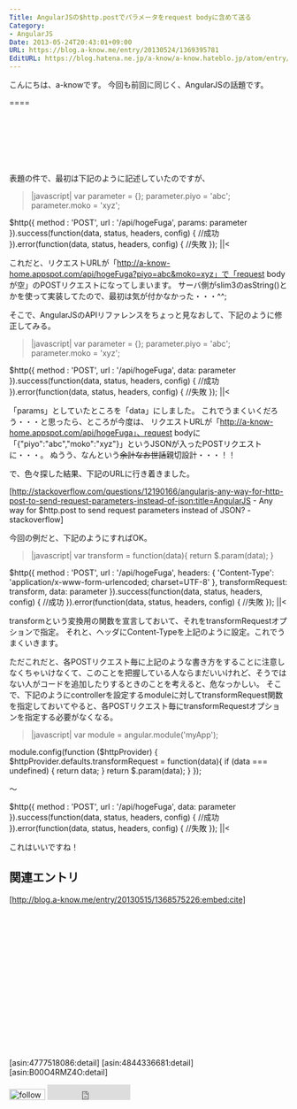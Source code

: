 ```yaml
---
Title: AngularJSの$http.postでパラメータをrequest bodyに含めて送る
Category:
- AngularJS
Date: 2013-05-24T20:43:01+09:00
URL: https://blog.a-know.me/entry/20130524/1369395781
EditURL: https://blog.hatena.ne.jp/a-know/a-know.hateblo.jp/atom/entry/12921228815727979260
---
```


こんにちは、a-knowです。
今回も前回に同じく、AngularJSの話題です。

====

<script async src="//pagead2.googlesyndication.com/pagead/js/adsbygoogle.js"></script>
<!-- article-top -->
<ins class="adsbygoogle"
     style="display:inline-block;width:728px;height:90px"
     data-ad-client="ca-pub-3463034538369189"
     data-ad-slot="8367620130"></ins>
<script>
(adsbygoogle = window.adsbygoogle || []).push({});
</script>


表題の件で、最初は下記のように記述していたのですが、


>|javascript|
var parameter = {};
parameter.piyo = 'abc';
parameter.moko = 'xyz';

$http({
	method : 'POST',
	url : '/api/hogeFuga',
	params: parameter
}).success(function(data, status, headers, config) {
	//成功
}).error(function(data, status, headers, config) {
	//失敗
});
||<


これだと、リクエストURLが「http://a-know-home.appspot.com/api/hogeFuga?piyo=abc&moko=xyz」で「request bodyが空」のPOSTリクエストになってしまいます。
サーバ側がslim3のasString()とかを使って実装してたので、最初は気が付かなかった・・・^^;


そこで、AngularJSのAPIリファレンスをちょっと見なおして、下記のように修正してみる。


>|javascript|
var parameter = {};
parameter.piyo = 'abc';
parameter.moko = 'xyz';

$http({
	method : 'POST',
	url : '/api/hogeFuga',
	data: parameter
}).success(function(data, status, headers, config) {
	//成功
}).error(function(data, status, headers, config) {
	//失敗
});
||<


「params」としていたところを「data」にしました。
これでうまくいくだろう・・・と思ったら、ところが今度は、
リクエストURLが「http://a-know-home.appspot.com/api/hogeFuga」、request bodyに「{"piyo":"abc","moko":"xyz"}」というJSONが入ったPOSTリクエストに・・・。
ぬうう、なんという<del datetime="2013-05-24T20:43:01+09:00">余計なお世話</del>親切設計・・・！！


で、色々探した結果、下記のURLに行き着きました。


[http://stackoverflow.com/questions/12190166/angularjs-any-way-for-http-post-to-send-request-parameters-instead-of-json:title=AngularJS - Any way for $http.post to send request parameters instead of JSON? - stackoverflow]


今回の例だと、下記のようにすればOK。


>|javascript|
var transform = function(data){
        return $.param(data);
}

$http({
	method : 'POST',
	url : '/api/hogeFuga',
	headers: { 'Content-Type': 'application/x-www-form-urlencoded; charset=UTF-8' },
	transformRequest: transform,
	data: parameter
}).success(function(data, status, headers, config) {
	//成功
}).error(function(data, status, headers, config) {
	//失敗
});
||<


transformという変換用の関数を宣言しておいて、それをtransformRequestオプションで指定。
それと、ヘッダにContent-Typeを上記のように設定。これでうまくいきます。


ただこれだと、各POSTリクエスト毎に上記のような書き方をすることに注意しなくちゃいけなくて、このことを把握している人ならまだいいけれど、そうではない人がコードを追加したりするときのことを考えると、危なっかしい。
そこで、下記のようにcontrollerを設定するmoduleに対してtransformRequest関数を指定しておいてやると、各POSTリクエスト毎にtransformRequestオプションを指定する必要がなくなる。


>|javascript|
var module = angular.module('myApp');

module.config(function ($httpProvider) {
    $httpProvider.defaults.transformRequest = function(data){
        if (data === undefined) {
            return data;
        }
        return $.param(data);
    }
});

〜

$http({
	method : 'POST',
	url : '/api/hogeFuga',
	data: parameter
}).success(function(data, status, headers, config) {
	//成功
}).error(function(data, status, headers, config) {
	//失敗
});
||<



これはいいですね！


## 関連エントリ

[http://blog.a-know.me/entry/20130515/1368575226:embed:cite]



<script async src="//pagead2.googlesyndication.com/pagead/js/adsbygoogle.js"></script>
<!-- article-bottom2 -->
<ins class="adsbygoogle"
     style="display:inline-block;width:300px;height:250px"
     data-ad-client="ca-pub-3463034538369189"
     data-ad-slot="5274552934"></ins>
<script>
(adsbygoogle = window.adsbygoogle || []).push({});
</script>


[asin:4777518086:detail]
[asin:4844336681:detail]
[asin:B00O4RMZ4O:detail]

<div>
<a href='http://cloud.feedly.com/#subscription%2Ffeed%2Fhttp%3A%2F%2Fblog.a-know.me%2Ffeed'  target='blank'><img id='feedlyFollow' src='http://s3.feedly.com/img/follows/feedly-follow-rectangle-volume-small_2x.png' alt='follow us in feedly' width='65' height='20'></a>

<iframe src="http://blog.hatena.ne.jp/a-know/a-know.hateblo.jp/subscribe/iframe" allowtransparency="true" frameborder="0" scrolling="no" width="150" height="28"></iframe>
</div>
